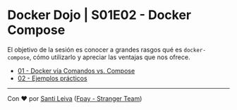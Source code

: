 # Docker Dojo | S01E02 - Docker Compose

El objetivo de la sesión es conocer a grandes rasgos qué es `docker-compose`, cómo utilizarlo y apreciar las ventajas que nos ofrece.

- [01 - Docker vía Comandos vs. Compose](./01-terminal-y-compose)
- [02 - Ejemplos prácticos](./02-practica)

---

Con ❤️ por [Santi Leiva](mailto:santiago.leiva@redb.ee) ([Fpay - Stranger Team](mailto:stranger-team@redb.ee))
